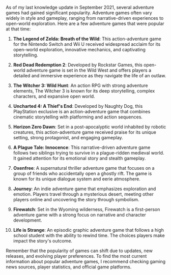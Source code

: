 As of my last knowledge update in September 2021, several adventure games had gained significant popularity. Adventure games often vary widely in style and gameplay, ranging from narrative-driven experiences to open-world exploration. Here are a few adventure games that were popular at that time:

1. **The Legend of Zelda: Breath of the Wild**: This action-adventure game for the Nintendo Switch and Wii U received widespread acclaim for its open-world exploration, innovative mechanics, and captivating storytelling.

2. **Red Dead Redemption 2**: Developed by Rockstar Games, this open-world adventure game is set in the Wild West and offers players a detailed and immersive experience as they navigate the life of an outlaw.

3. **The Witcher 3: Wild Hunt**: An action RPG with strong adventure elements, The Witcher 3 is known for its deep storytelling, complex characters, and expansive open world.

4. **Uncharted 4: A Thief's End**: Developed by Naughty Dog, this PlayStation exclusive is an action-adventure game that combines cinematic storytelling with platforming and action sequences.

5. **Horizon Zero Dawn**: Set in a post-apocalyptic world inhabited by robotic creatures, this action-adventure game received praise for its unique setting, strong protagonist, and engaging gameplay.

6. **A Plague Tale: Innocence**: This narrative-driven adventure game follows two siblings trying to survive in a plague-ridden medieval world. It gained attention for its emotional story and stealth gameplay.

7. **Oxenfree**: A supernatural thriller adventure game that focuses on a group of friends who accidentally open a ghostly rift. The game is known for its unique dialogue system and eerie atmosphere.

8. **Journey**: An indie adventure game that emphasizes exploration and emotion. Players travel through a mysterious desert, meeting other players online and uncovering the story through symbolism.

9. **Firewatch**: Set in the Wyoming wilderness, Firewatch is a first-person adventure game with a strong focus on narrative and character development.

10. **Life is Strange**: An episodic graphic adventure game that follows a high school student with the ability to rewind time. The choices players make impact the story's outcome.

Remember that the popularity of games can shift due to updates, new releases, and evolving player preferences. To find the most current information about popular adventure games, I recommend checking gaming news sources, player statistics, and official game platforms.